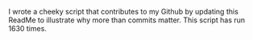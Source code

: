 I wrote a cheeky script that contributes to my Github by updating this ReadMe to illustrate why more than commits matter. This script has run 1630 times.